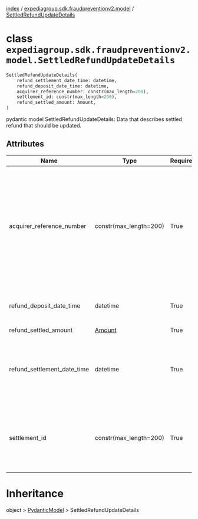[index](index.md) /
[expediagroup.sdk.fraudpreventionv2.model](expediagroup.sdk.fraudpreventionv2.model.md)
/ [SettledRefundUpdateDetails](SettledRefundUpdateDetails.md)

# class `expediagroup.sdk.fraudpreventionv2.model.SettledRefundUpdateDetails`

```python
SettledRefundUpdateDetails(
    refund_settlement_date_time: datetime,
    refund_deposit_date_time: datetime,
    acquirer_reference_number: constr(max_length=200),
    settlement_id: constr(max_length=200),
    refund_settled_amount: Amount,
)
```

pydantic model SettledRefundUpdateDetails: Data that describes settled
refund that should be updated.

## Attributes

| Name                        | Type                   | Required | Description                                                                                                                                                                                                                                                                                               |
| --------------------------- | ---------------------- | -------- | --------------------------------------------------------------------------------------------------------------------------------------------------------------------------------------------------------------------------------------------------------------------------------------------------------- |
| acquirer_reference_number   | constr(max_length=200) | True     | A unique number that tags a credit or debit card transaction when it goes from the merchant’s bank through to the cardholder’s bank.<br/>Typically, merchants can get this number from their payment processors.<br/>This number is used when dealing with disputes/chargebacks on original transactions. |
| refund_deposit_date_time    | datetime               | True     | Date and time when the refund was deposited to the original form of payment.                                                                                                                                                                                                                              |
| refund_settled_amount       | [Amount](Amount.md)    | True     | …                                                                                                                                                                                                                                                                                                         |
| refund_settlement_date_time | datetime               | True     | Date and time when the 3rd party payment processor confirmed that a previously submitted payment refund has settled at the participating financial institutions.                                                                                                                                          |
| settlement_id               | constr(max_length=200) | True     | Unique settlement identifier specific to the payment processor for the settlement transaction generated for a previously submitted payment refund.                                                                                                                                                        |

# Inheritance

object > [PydanticModel](PydanticModel.md) >
SettledRefundUpdateDetails
